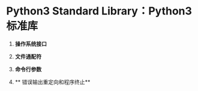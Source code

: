 # Python3 Standard Library：Python3 标准库

1. **操作系统接口**

2. **文件通配符**

3. **命令行参数**

4. ** 错误输出重定向和程序终止**
